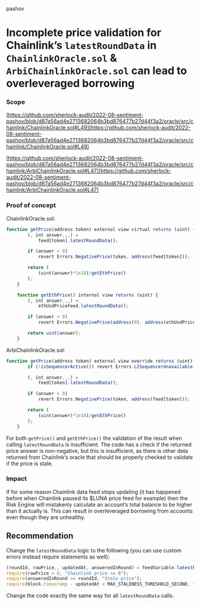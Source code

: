 pashov
# Incomplete price validation for Chainlink’s `latestRoundData` in `ChainlinkOracle.sol` & `ArbiChainlinkOracle.sol` can lead to overleveraged borrowing

### Scope

[https://github.com/sherlock-audit/2022-08-sentiment-pashov/blob/d87a56ad4e2713682064b3bd876477b27d44f3a2/oracle/src/chainlink/ChainlinkOracle.sol#L49](https://github.com/sherlock-audit/2022-08-sentiment-pashov/blob/d87a56ad4e2713682064b3bd876477b27d44f3a2/oracle/src/chainlink/ChainlinkOracle.sol#L49)

[https://github.com/sherlock-audit/2022-08-sentiment-pashov/blob/d87a56ad4e2713682064b3bd876477b27d44f3a2/oracle/src/chainlink/ArbiChainlinkOracle.sol#L47](https://github.com/sherlock-audit/2022-08-sentiment-pashov/blob/d87a56ad4e2713682064b3bd876477b27d44f3a2/oracle/src/chainlink/ArbiChainlinkOracle.sol#L47)

### **Proof of concept**

ChainlinkOracle.sol:

```jsx
function getPrice(address token) external view virtual returns (uint) {
        (, int answer,,,) =
            feed[token].latestRoundData();

        if (answer < 0)
            revert Errors.NegativePrice(token, address(feed[token]));

        return (
            (uint(answer)*1e18)/getEthPrice()
        );
    }

    function getEthPrice() internal view returns (uint) {
        (, int answer,,,) =
            ethUsdPriceFeed.latestRoundData();

        if (answer < 0)
            revert Errors.NegativePrice(address(0), address(ethUsdPriceFeed));

        return uint(answer);
    }
```

ArbiChainlinkOracle.sol:

```jsx
function getPrice(address token) external view override returns (uint) {
        if (!isSequencerActive()) revert Errors.L2SequencerUnavailable();

        (, int answer,,,) =
            feed[token].latestRoundData();

        if (answer < 0)
            revert Errors.NegativePrice(token, address(feed[token]));

        return (
            (uint(answer)*1e18)/getEthPrice()
        );
    }
```

For both `getPrice()` and `getEthPrice()` the validation of the result when calling `latestRoundData` is insufficient. The code has a check if the returned price answer is non-negative, but this is insufficient, as there is other data returned from Chainlink’s oracle that should be properly checked to validate if the price is stale.

### **Impact**

If for some reason Chainlink data feed stops updating (it has happened before when Chainlink paused its $LUNA price feed for example) then the Risk Engine will mistakenly calculate an account’s total balance to be higher than it actually is. This can result in overleveraged borrowing from accounts even though they are unhealthy. 

## Recommendation

Change the `latestRoundData` logic to the following (you can use custom errors instead require statements as well):

```jsx
(roundId, rawPrice,, updatedAt, answeredInRound) = feedVariable.latestRoundData()
require(rawPrice > 0, "Chainlink price <= 0");
require(answeredInRound >= roundId, "Stale price");
require(block.timestamp - updatedAt < MAX_STALENESS_THRESHOLD_SECOND, "Stale price"); // You should decide the value of MAX_STALENESS_THRESHOLD_SECOND, for most cases 60 minutes is good enough
```

Change the code exactly the same way for all `latestRoundData` calls.